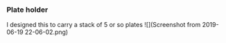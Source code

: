 ### Plate holder

I designed this to carry a stack of 5 or so plates
![](Screenshot from 2019-06-19 22-06-02.png)

